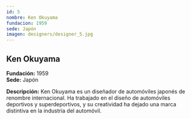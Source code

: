 ```yaml
---
id: 5
nombre: Ken Okuyama
fundacion: 1959
sede: Japón
imagen: designers/designer_5.jpg
---
```



## Ken Okuyama

**Fundación:** 1959  
**Sede:** Japón

**Descripción:** Ken Okuyama es un diseñador de automóviles japonés de renombre internacional. Ha trabajado en el diseño de automóviles deportivos y superdeportivos, y su creatividad ha dejado una marca distintiva en la industria del automóvil.
